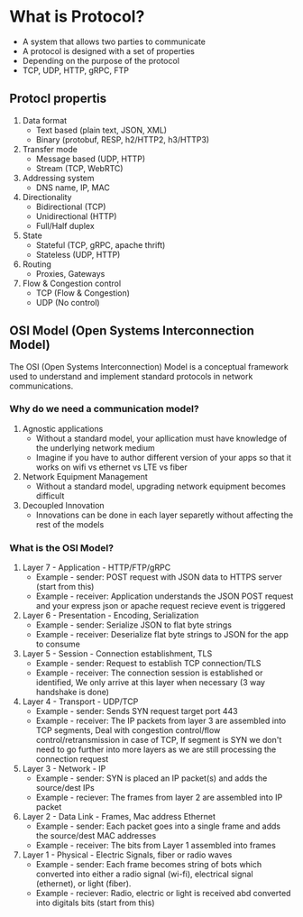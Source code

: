 # What is Protocol?
- A system that allows two parties to communicate
- A protocol is designed with a set of properties
- Depending on the purpose of the protocol
- TCP, UDP, HTTP, gRPC, FTP

## Protocl propertis
1. Data format
    - Text based (plain text, JSON, XML)
    - Binary (protobuf, RESP, h2/HTTP2, h3/HTTP3)
2. Transfer mode
    - Message based (UDP, HTTP)
    - Stream (TCP, WebRTC)
3. Addressing system
    - DNS name, IP, MAC
4. Directionality
    - Bidirectional (TCP)
    - Unidirectional (HTTP)
    - Full/Half duplex
5. State
    - Stateful (TCP, gRPC, apache thrift)
    - Stateless (UDP, HTTP)
6. Routing
    - Proxies, Gateways
7. Flow & Congestion control
    - TCP (Flow & Congestion)
    - UDP (No control)

## OSI Model (Open Systems Interconnection Model)
The OSI (Open Systems Interconnection) Model is a conceptual framework used to understand and implement standard protocols in network communications.

### Why do we need a communication model?
1. Agnostic applications
    - Without a standard model, your apllication must have knowledge of the underlying network medium
    - Imagine if you have to author different version of your apps so that it works on wifi vs ethernet vs LTE vs fiber
2. Network Equipment Management
    - Without a standard model, upgrading network equipment becomes difficult
3. Decoupled Innovation
    - Innovations can be done in each layer separetly without affecting the rest of the models

### What is the OSI Model?
1. Layer 7 - Application - HTTP/FTP/gRPC
    - Example - sender: POST request with JSON data to HTTPS server (start from this)
    - Example - receiver: Application understands the JSON POST request and your express json or apache request recieve event is triggered
2. Layer 6 - Presentation - Encoding, Serialization
    - Example - sender: Serialize JSON to flat byte strings
    - Example - receiver: Deserialize flat byte strings to JSON for the app to consume
3. Layer 5 - Session - Connection establishment, TLS
    - Example - sender: Request to establish TCP connection/TLS
    - Example - receiver: The connection session is established or identified, We only arrive at this layer when necessary (3 way handshake is done)
4. Layer 4 - Transport - UDP/TCP
    - Example - sender: Sends SYN request target port 443 
    - Example - receiver: The IP packets from layer 3 are assembled into TCP segments, Deal with congestion control/flow control/retransmission in case of TCP, If segment is SYN  we don't need to go further into more layers as we are still processing the connection request
5. Layer 3 - Network - IP
    - Example - sender: SYN is placed an IP packet(s) and adds the source/dest IPs
    - Example - reciever: The frames from layer 2 are assembled into IP packet
6. Layer 2 - Data Link - Frames, Mac address Ethernet
    - Example - sender: Each packet goes into a single frame and adds the source/dest MAC addresses
    - Example - receiver: The bits from Layer 1 assembled into frames
7. Layer 1 - Physical - Electric Signals, fiber or radio waves
    - Example - sender: Each frame becomes string of bots which converted into either a radio signal (wi-fi), electrical signal (ethernet), or light (fiber).
    - Example - reciever: Radio, electric or light is received abd converted into digitals bits (start from this)